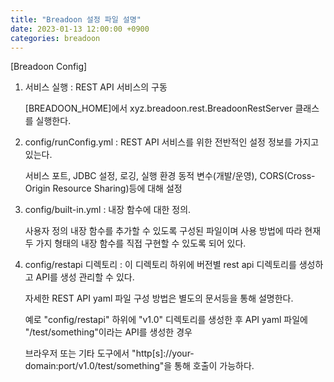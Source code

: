 ```yaml
---
title: "Breadoon 설정 파일 설명"
date: 2023-01-13 12:00:00 +0900
categories: breadoon
---
```


<article class="markdown-body entry-content container-lg" itemprop="text"><p dir="auto">[Breadoon Config]</p>
<ol dir="auto">
<li>
<p dir="auto">서비스 실행 : REST API 서비스의 구동</p>
<p dir="auto">[BREADOON_HOME]에서 xyz.breadoon.rest.BreadoonRestServer 클래스를 실행한다.</p>
</li>
<li>
<p dir="auto">config/runConfig.yml : REST API 서비스를 위한 전반적인 설정 정보를 가지고 있는다.</p>
<p dir="auto">서비스 포트, JDBC 설정, 로깅, 실행 환경 동적 변수(개발/운영), CORS(Cross-Origin Resource Sharing)등에 대해 설정</p>
</li>
<li>
<p dir="auto">config/built-in.yml : 내장 함수에 대한 정의.</p>
<p dir="auto">사용자 정의 내장 함수를 추가할 수 있도록 구성된 파일이며 사용 방법에 따라 현재 두 가지 형태의 내장 함수를 직접 구현할 수 있도록 되어 있다.</p>
</li>
<li>
<p dir="auto">config/restapi 디렉토리 : 이 디렉토리 하위에 버전별 rest api 디렉토리를 생성하고 API를 생성 관리할 수 있다.</p>
<p dir="auto">자세한 REST API yaml 파일 구성 방법은 별도의 문서등을 통해 설명한다.</p>
<p dir="auto">예로 "config/restapi" 하위에 "v1.0" 디렉토리를 생성한 후 API yaml 파일에 "/test/something"이라는 API를 생성한 경우</p>
<p dir="auto">브라우저 또는 기타 도구에서 "http[s]://your-domain:port/v1.0/test/something"을 통해 호출이 가능하다.</p>
</li>
</ol>
</article>
